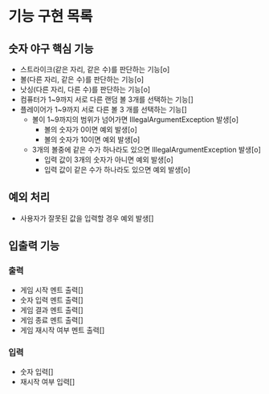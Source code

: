 # 기능 구현 목록

## 숫자 야구 핵심 기능
- 스트라이크(같은 자리, 같은 수)를 판단하는 기능[o]
- 볼(다른 자리, 같은 수)를 판단하는 기능[o]
- 낫싱(다른 자리, 다른 수)를 판단하는 기능[o]
- 컴퓨터가 1~9까지 서로 다른 랜덤 볼 3개를 선택하는 기능[]
- 플레이어가 1~9까지 서로 다른 볼 3 개를 선택하는 기능[]
  - 볼이 1~9까지의 범위가 넘어가면 IllegalArgumentException 발생[o]
    - 볼의 숫자가 0이면 예외 발생[o]
    - 볼의 숫자가 10이면 예외 발생[o]
  - 3개의 볼중에 같은 수가 하나라도 있으면 IllegalArgumentException 발생[o]
    - 입력 값이 3개의 숫자가 아니면 예외 발생[o]
    - 입력 값이 같은 수가 하나라도 있으면 예외 발생[o]


## 예외 처리
- 사용자가 잘못된 값을 입력할 경우 예외 발생[]


## 입출력 기능
### 출력
- 게임 시작 멘트 출력[]
- 숫자 입력 멘트 출력[]
- 게임 결과 멘트 출력[]
- 게임 종료 멘트 출력[]
- 게임 재시작 여부 멘트 출력[]

### 입력
- 숫자 입력[]
- 재시작 여부 입력[]
